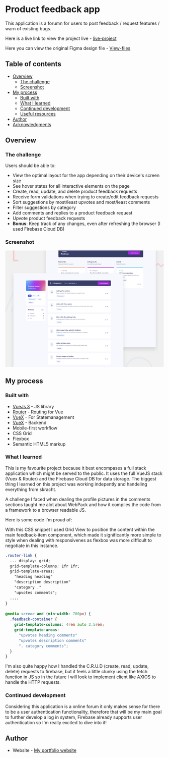 # Product feedback app

This application is a forumn for users to post feedback / request features / warn of existing bugs.

Here is a live link to view the project live - [live-project](http://www.product-feedback.xyz)

Here you can view the original Figma design file - [View-files](https://www.figma.com/file/cy4IKjAszW5IJaeLMbx0Z4/product-feedback-app?node-id=0%3A1)

## Table of contents

- [Overview](#overview)
  - [The challenge](#the-challenge)
  - [Screenshot](#screenshot)
- [My process](#my-process)
  - [Built with](#built-with)
  - [What I learned](#what-i-learned)
  - [Continued development](#continued-development)
  - [Useful resources](#useful-resources)
- [Author](#author)
- [Acknowledgments](#acknowledgments)

## Overview

### The challenge

Users should be able to:

- View the optimal layout for the app depending on their device's screen size
- See hover states for all interactive elements on the page
- Create, read, update, and delete product feedback requests
- Receive form validations when trying to create/edit feedback requests
- Sort suggestions by most/least upvotes and most/least comments
- Filter suggestions by category
- Add comments and replies to a product feedback request
- Upvote product feedback requests
- **Bonus**: Keep track of any changes, even after refreshing the browser (I used Firebase Cloud DB)

### Screenshot

![](./preview.jpg)

## My process

### Built with

- [VueJs 3](https://vuejs.org/) - JS library
- [Router](https://router.vuejs.org/) - Routing for Vue
- [VueX](https://vuex.vuejs.org/) - For Statemanagement
- [VueX](https://firebase.com) - Backend
- Mobile-first workflow
- CSS Grid
- Flexbox
- Semantic HTML5 markup

### What I learned

This is my favourite project because it best encompases a full stack application which might be served to the public. It uses the full VueJS stack (Vuex & Router) and the Firebase Cloud DB for data storage. The biggest thing I learned on this project was working indepently and handeling everything from skracht.

A challenge I faced when dealing the profile pictures in the comments sections taught me alot about WebPack and how it compiles the code from a framework to a browser readable JS. 

Here is some code I'm proud of:

With this CSS snippet I used Grid View to position the content within the main feedback-item component, which made it significantly more simple to style when dealing with responsivenes as flexbox was more difficult to negotiate in this instance.

```css
.router-link {
  ... display: grid;
  grid-template-columns: 1fr 1fr;
  grid-template-areas:
    "heading heading"
    "description description"
    "category ."
    "upvotes comments";
  ....
}

@media screen and (min-width: 700px) {
  .feedback-container {
    grid-template-columns: 4rem auto 2.5rem;
    grid-template-areas:
      "upvotes heading comments"
      "upvotes description comments"
      ". category comments";
  }
}
```
I'm also quite happy how I handled the C.R.U.D (create, read, update, delete) requests to firebase, but it feels a little clunky using the fetch function in JS so in the future I will look to implement client like AXIOS to handle the HTTP requests.

### Continued development

Considering this application is a online forum it only makes sense for there to be a user authentication functionality, therefore that will be my main goal to further develop a log in system, Firebase already supports user authentication so I'm really excited to dive into it!

## Author

- Website - [My portfolio website](http://www.pierpaolo-portfolio.xyz)
